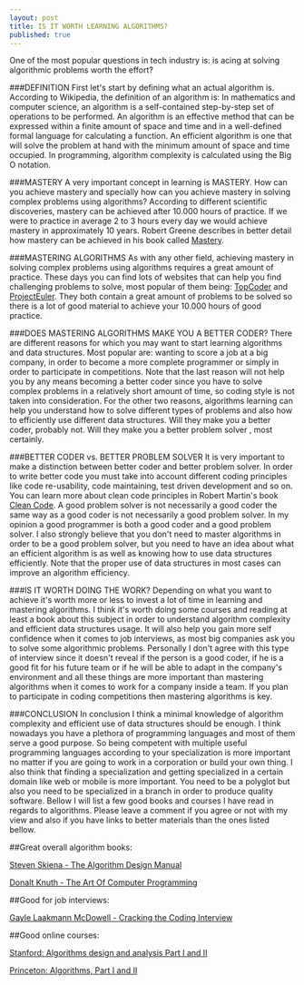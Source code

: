 ```yaml
---
layout: post
title: IS IT WORTH LEARNING ALGORITHMS?
published: true
---
```


One of the most popular questions in tech industry is: is acing at solving algorithmic problems worth the effort?

###DEFINITION
First let's start by defining what an actual algorithm is.
According to Wikipedia, the definition of an algorithm is: In mathematics and computer science, an algorithm is a self-contained step-by-step set of operations to be performed. 
An algorithm is an effective method that can be expressed within a finite amount of space and time and in a well-defined formal language for calculating a function.
An efficient algorithm is one that will solve the problem at hand with the minimum amount of space and time occupied. In programming, algorithm complexity is calculated using the Big O notation.

###MASTERY
A very important concept in learning is MASTERY. How can you achieve mastery and specially how can you achieve mastery in solving complex problems using algorithms? According to different scientific discoveries, mastery can be achieved after 10.000 hours of practice. If we were to practice in average 2 to 3 hours every day we would achieve mastery in approximately 10 years.
Robert Greene describes in better detail how mastery can be achieved in his book called <a href="http://www.amazon.com/Mastery-Robert-Greene/dp/014312417X" target="_blank">Mastery</a>.

###MASTERING ALGORITHMS
As with any other field, achieving mastery in solving complex problems using algorithms requires a great amount of practice. 
These days you can find lots of websites that can help you find challenging problems to solve, most popular of them being: <a href="http://www.topcoder.com/" target="_blank">TopCoder</a> and <a href="https://projecteuler.net/" target="_blank">ProjectEuler</a>. They both contain a great amount of problems to be solved so there is a lot of good material to achieve your 10.000 hours of good practice.

###DOES MASTERING ALGORITHMS MAKE YOU A BETTER CODER?
There are different reasons for which you may want to start learning algorithms and data structures. Most popular are: wanting to score a job at a big company, in order to become a more complete programmer or simply in order to participate in competitions. Note that the last reason will not help you by any means becoming a better coder since you have to solve complex problems in a relatively short amount of time, so coding style is not taken into consideration.
For the other two reasons, algorithms learning can help you understand how to solve different types of problems and also how to efficiently use different data structures.
Will they make you a better coder, probably not. Will they make you a better problem solver , most certainly. 

###BETTER CODER vs. BETTER PROBLEM SOLVER
It is very important to make a distinction between better coder and better problem solver. In order to write better code you must take into account different coding principles like code re-usability, code maintaining, test driven development and so on. You can learn more about clean code principles in Robert Martin's book <a href="http://www.amazon.com/Clean-Code-Handbook-Software-Craftsmanship/dp/0132350882" target="_blank">Clean Code</a>. 
A good problem solver is not necessarily a good coder the same way as a good coder is not necessarily a good problem solver. In my opinion a good programmer is both a good coder and a good problem solver. I also strongly believe that you don't need to master algorithms in order to be a good problem solver, but you need to have an idea about what an efficient algorithm is as well as knowing how to use data structures efficiently. Note that the proper use of data structures in most cases can improve an algorithm efficiency. 

###IS IT WORTH DOING THE WORK?
Depending on what you want to achieve it's worth more or less to invest a lot of time in learning and mastering algorithms. I think it's worth doing some courses and reading at least a book about this subject in order to understand algorithm complexity and efficient data structures usage. It will also help you gain more self confidence when it comes to job interviews, as most big companies ask you to solve some algorithmic problems. Personally I don't agree with this type of interview since it doesn't reveal if the person is a good coder, if he is a good fit for his future team or if he will be able to adapt in the company's environment and all these things are more important than mastering algorithms when it comes to work for a company inside a team.
If you plan to participate in coding competitions then mastering algorithms is key.

###CONCLUSION
In conclusion I think a minimal knowledge of algorithm complexity and efficient use of data structures should be enough. I think nowadays you have a plethora of programming languages and most of them serve a good purpose. So being competent with multiple useful programming languages according to your specialization is more important no matter if you are going to work in a corporation or build your own thing. I also think that finding a specialization and getting specialized in a certain domain like web or mobile is more important. You need to be a polyglot but also you need to be specialized in a branch in order to produce quality software.
Bellow I will list a few good books and courses I have read in regards to algorithms. Please leave a comment if you agree or not with my view and also if you have links to better materials than the ones listed bellow.

##Great overall algorithm books:

<a href="http://www.algorist.com/" target="_blank">Steven Skiena - The Algorithm Design Manual</a>

<a href="http://www.amazon.com/Computer-Programming-Volumes-1-4A-Boxed/dp/0321751043" target="_blank"> Donalt Knuth - The Art Of Computer Programming</a>

##Good for job interviews:

<a href="http://www.amazon.com/Cracking-Coding-Interview-Programming-Questions/dp/098478280X" target="_blank">Gayle Laakmann McDowell - Cracking the Coding Interview</a>

##Good online courses:

<a href="https://www.coursera.org/course/algo" target="_blank">Stanford: Algorithms design and analysis Part I and II</a>

<a href="https://www.coursera.org/course/algs4partI" target="_blank">Princeton: Algorithms, Part I and II</a>
